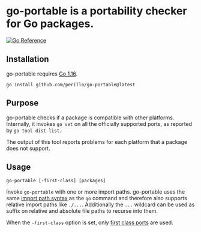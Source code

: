 # go-portable is a portability checker for Go packages.

[![Go Reference](https://pkg.go.dev/badge/github.com/perillo/go-portable.svg)](https://pkg.go.dev/github.com/perillo/go-portable)

## Installation

go-portable requires [Go 1.16](https://golang.org/doc/devel/release.html#go1.16).

    go install github.com/perillo/go-portable@latest

## Purpose

go-portable checks if a package is compatible with other platforms.
Internally, it invokes `go vet` on all the officially supported ports, as
reported by `go tool dist list`.

The output of this tool reports problems for each platform that a package does
not support.

## Usage

    go-portable [-first-class] [packages]

Invoke `go-portable` with one or more import paths.  go-portable uses the
same [import path syntax](https://golang.org/cmd/go/#hdr-Import_path_syntax) as
the `go` command and therefore also supports relative import paths like
`./...`. Additionally the `...` wildcard can be used as suffix on relative and
absolute file paths to recurse into them.

When the `-first-class` option is set, only
[first class ports](https://github.com/golang/go/wiki/PortingPolicy#first-class-ports) are used.
